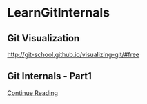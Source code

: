 # LearnGitInternals

## Git Visualization
http://git-school.github.io/visualizing-git/#free

## Git Internals - Part1
[Continue Reading](https://github.com/codophilic/LearnGitInternals/blob/main/Notes.md)